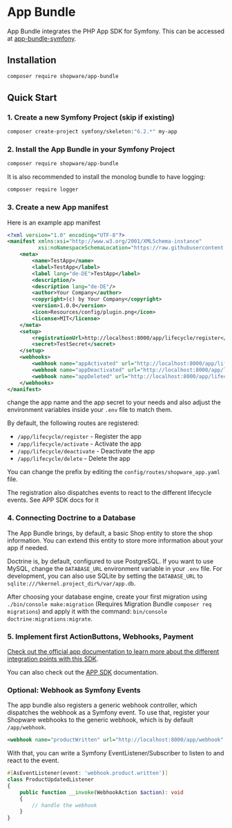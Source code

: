 # App Bundle

App Bundle integrates the PHP App SDK for Symfony. This can be accessed at [app-bundle-symfony](https://github.com/shopware/app-bundle-symfony).

## Installation

```bash
composer require shopware/app-bundle
```

## Quick Start

### 1. Create a new Symfony Project (skip if existing)

```bash
composer create-project symfony/skeleton:"6.2.*" my-app
```

### 2. Install the App Bundle in your Symfony Project

```bash
composer require shopware/app-bundle
```

It is also recommended to install the monolog bundle to have logging:

```bash
composer require logger
```

### 3. Create a new App manifest

Here is an example app manifest

```xml
<?xml version="1.0" encoding="UTF-8"?>
<manifest xmlns:xsi="http://www.w3.org/2001/XMLSchema-instance"
          xsi:noNamespaceSchemaLocation="https://raw.githubusercontent.com/shopware/platform/trunk/src/Core/Framework/App/Manifest/Schema/manifest-2.0.xsd">
    <meta>
        <name>TestApp</name>
        <label>TestApp</label>
        <label lang="de-DE">TestApp</label>
        <description/>
        <description lang="de-DE"/>
        <author>Your Company</author>
        <copyright>(c) by Your Company</copyright>
        <version>1.0.0</version>
        <icon>Resources/config/plugin.png</icon>
        <license>MIT</license>
    </meta>
    <setup>
        <registrationUrl>http://localhost:8000/app/lifecycle/register</registrationUrl>
        <secret>TestSecret</secret>
    </setup>
    <webhooks>
        <webhook name="appActivated" url="http://localhost:8000/app/lifecycle/activate" event="app.activated"/>
        <webhook name="appDeactivated" url="http://localhost:8000/app/lifecycle/deactivate" event="app.deactivated"/>
        <webhook name="appDeleted" url="http://localhost:8000/app/lifecycle/delete" event="app.deleted"/>
    </webhooks>
</manifest>
```

change the app name and the app secret to your needs
and also adjust the environment variables inside your `.env` file to match them.

By default, the following routes are registered:

* `/app/lifecycle/register` - Register the app
* `/app/lifecycle/activate` - Activate the app
* `/app/lifecycle/deactivate` - Deactivate the app
* `/app/lifecycle/delete` - Delete the app

You can change the prefix by editing the `config/routes/shopware_app.yaml` file.

The registration also dispatches events to react to the different lifecycle events. See APP SDK docs for it

### 4. Connecting Doctrine to a Database

The App Bundle brings, by default, a basic Shop entity to store the shop information.
You can extend this entity to store more information about your app if needed.

Doctrine is, by default, configured to use PostgreSQL. If you want to use MySQL, change the `DATABASE_URL` environment variable in your `.env` file.
For development, you can also use SQLite by setting the `DATABASE_URL` to `sqlite:///%kernel.project_dir%/var/app.db`.

After choosing your database engine, create your first migration using `./bin/console make:migration` (Requires Migration Bundle `composer req migrations`) and apply it with the command: `bin/console doctrine:migrations:migrate`.

### 5. Implement first ActionButtons, Webhooks, Payment

[Check out the official app documentation to learn more about the different integration points with this SDK](/docs/guides/plugins/apps).

You can also check out the [APP SDK](https://github.com/shopware/app-php-sdk) documentation.

### Optional: Webhook as Symfony Events

The app bundle also registers a generic webhook controller, which dispatches the webhook as a Symfony event.
To use that, register your Shopware webhooks to the generic webhook, which is by default `/app/webhook`.

```xml
<webhook name="productWritten" url="http://localhost:8000/app/webhook" event="product.written"/>
```

With that, you can write a Symfony EventListener/Subscriber to listen to and react to the event.

```php
#[AsEventListener(event: 'webhook.product.written')]
class ProductUpdatedListener
{
    public function __invoke(WebhookAction $action): void
    {
        // handle the webhook
    }
}
```
